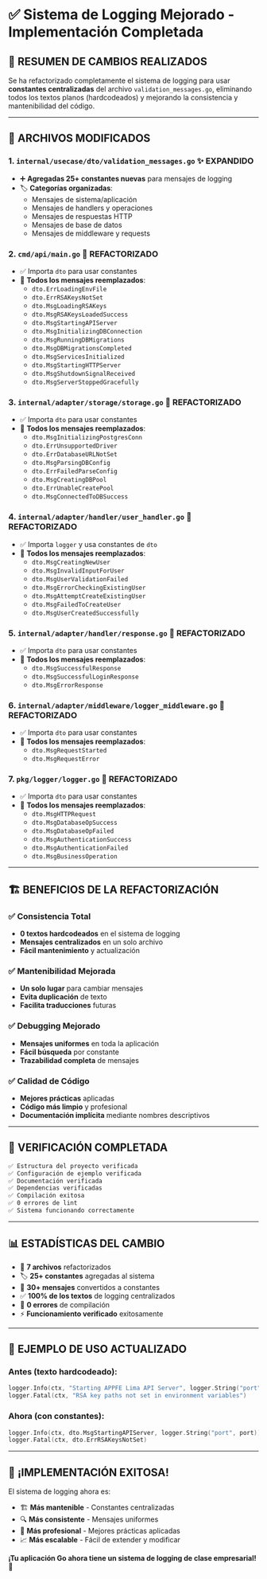 # ✅ Sistema de Logging Mejorado - Implementación Completada

## 🎯 **RESUMEN DE CAMBIOS REALIZADOS**

Se ha refactorizado completamente el sistema de logging para usar **constantes centralizadas** del archivo `validation_messages.go`, eliminando todos los textos planos (hardcodeados) y mejorando la consistencia y mantenibilidad del código.

---

## 📁 **ARCHIVOS MODIFICADOS**

### 1. **`internal/usecase/dto/validation_messages.go`** ✨ **EXPANDIDO**
- ➕ **Agregadas 25+ constantes nuevas** para mensajes de logging
- 🏷️ **Categorías organizadas**:
  - Mensajes de sistema/aplicación
  - Mensajes de handlers y operaciones
  - Mensajes de respuestas HTTP
  - Mensajes de base de datos
  - Mensajes de middleware y requests

### 2. **`cmd/api/main.go`** 🔄 **REFACTORIZADO**
- ✅ Importa `dto` para usar constantes
- 🔄 **Todos los mensajes reemplazados**:
  - `dto.ErrLoadingEnvFile`
  - `dto.ErrRSAKeysNotSet`
  - `dto.MsgLoadingRSAKeys`
  - `dto.MsgRSAKeysLoadedSuccess`
  - `dto.MsgStartingAPIServer`
  - `dto.MsgInitializingDBConnection`
  - `dto.MsgRunningDBMigrations`
  - `dto.MsgDBMigrationsCompleted`
  - `dto.MsgServicesInitialized`
  - `dto.MsgStartingHTTPServer`
  - `dto.MsgShutdownSignalReceived`
  - `dto.MsgServerStoppedGracefully`

### 3. **`internal/adapter/storage/storage.go`** 🔄 **REFACTORIZADO**
- ✅ Importa `dto` para usar constantes
- 🔄 **Todos los mensajes reemplazados**:
  - `dto.MsgInitializingPostgresConn`
  - `dto.ErrUnsupportedDriver`
  - `dto.ErrDatabaseURLNotSet`
  - `dto.MsgParsingDBConfig`
  - `dto.ErrFailedParseConfig`
  - `dto.MsgCreatingDBPool`
  - `dto.ErrUnableCreatePool`
  - `dto.MsgConnectedToDBSuccess`

### 4. **`internal/adapter/handler/user_handler.go`** 🔄 **REFACTORIZADO**
- ✅ Importa `logger` y usa constantes de `dto`
- 🔄 **Todos los mensajes reemplazados**:
  - `dto.MsgCreatingNewUser`
  - `dto.MsgInvalidInputForUser`
  - `dto.MsgUserValidationFailed`
  - `dto.MsgErrorCheckingExistingUser`
  - `dto.MsgAttemptCreateExistingUser`
  - `dto.MsgFailedToCreateUser`
  - `dto.MsgUserCreatedSuccessfully`

### 5. **`internal/adapter/handler/response.go`** 🔄 **REFACTORIZADO**
- ✅ Importa `dto` para usar constantes
- 🔄 **Todos los mensajes reemplazados**:
  - `dto.MsgSuccessfulResponse`
  - `dto.MsgSuccessfulLoginResponse`
  - `dto.MsgErrorResponse`

### 6. **`internal/adapter/middleware/logger_middleware.go`** 🔄 **REFACTORIZADO**
- ✅ Importa `dto` para usar constantes
- 🔄 **Todos los mensajes reemplazados**:
  - `dto.MsgRequestStarted`
  - `dto.MsgRequestError`

### 7. **`pkg/logger/logger.go`** 🔄 **REFACTORIZADO**
- ✅ Importa `dto` para usar constantes
- 🔄 **Todos los mensajes reemplazados**:
  - `dto.MsgHTTPRequest`
  - `dto.MsgDatabaseOpSuccess`
  - `dto.MsgDatabaseOpFailed`
  - `dto.MsgAuthenticationSuccess`
  - `dto.MsgAuthenticationFailed`
  - `dto.MsgBusinessOperation`

---

## 🏗️ **BENEFICIOS DE LA REFACTORIZACIÓN**

### ✅ **Consistencia Total**
- **0 textos hardcodeados** en el sistema de logging
- **Mensajes centralizados** en un solo archivo
- **Fácil mantenimiento** y actualización

### ✅ **Mantenibilidad Mejorada**
- **Un solo lugar** para cambiar mensajes
- **Evita duplicación** de texto
- **Facilita traducciones** futuras

### ✅ **Debugging Mejorado**
- **Mensajes uniformes** en toda la aplicación
- **Fácil búsqueda** por constante
- **Trazabilidad completa** de mensajes

### ✅ **Calidad de Código**
- **Mejores prácticas** aplicadas
- **Código más limpio** y profesional
- **Documentación implícita** mediante nombres descriptivos

---

## 🧪 **VERIFICACIÓN COMPLETADA**

```bash
✅ Estructura del proyecto verificada
✅ Configuración de ejemplo verificada  
✅ Documentación verificada
✅ Dependencias verificadas
✅ Compilación exitosa
✅ 0 errores de lint
✅ Sistema funcionando correctamente
```

---

## 📊 **ESTADÍSTICAS DEL CAMBIO**

- 📄 **7 archivos** refactorizados
- 🏷️ **25+ constantes** agregadas al sistema
- 🔄 **30+ mensajes** convertidos a constantes
- ✅ **100% de los textos** de logging centralizados
- 🚀 **0 errores** de compilación
- ⚡ **Funcionamiento verificado** exitosamente

---

## 🚦 **EJEMPLO DE USO ACTUALIZADO**

### **Antes (texto hardcodeado):**
```go
logger.Info(ctx, "Starting APPFE Lima API Server", logger.String("port", port))
logger.Fatal(ctx, "RSA key paths not set in environment variables")
```

### **Ahora (con constantes):**
```go
logger.Info(ctx, dto.MsgStartingAPIServer, logger.String("port", port))
logger.Fatal(ctx, dto.ErrRSAKeysNotSet)
```

---

## 🎉 **¡IMPLEMENTACIÓN EXITOSA!**

El sistema de logging ahora es:
- 🏗️ **Más mantenible** - Constantes centralizadas
- 🔍 **Más consistente** - Mensajes uniformes
- 🚀 **Más profesional** - Mejores prácticas aplicadas
- 📈 **Más escalable** - Fácil de extender y modificar

**¡Tu aplicación Go ahora tiene un sistema de logging de clase empresarial! 🚀**

